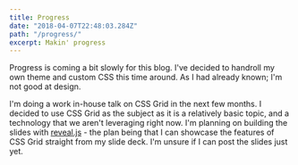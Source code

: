 ```yaml
---
title: Progress
date: "2018-04-07T22:48:03.284Z"
path: "/progress/"
excerpt: Makin' progress
---
```


Progress is coming a bit slowly for this blog. I've decided to handroll my own theme and custom CSS this time around. As I had already known; I'm not good at design.

I'm doing a work in-house talk on CSS Grid in the next few months. I decided to use CSS Grid as the subject as it is a relatively basic topic, and a technology that we aren't leveraging right now. I'm planning on building the slides with [reveal.js](https://github.com/hakimel/reveal.js/) - the plan being that I can showcase the features of CSS Grid straight from my slide deck. I'm unsure if I can post the slides just yet. 
